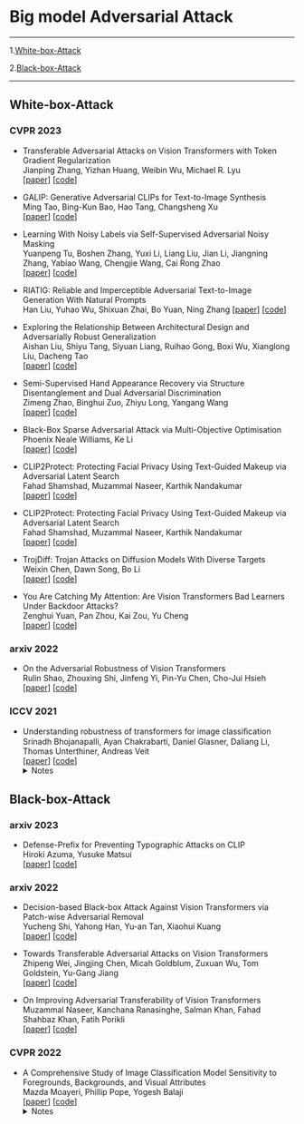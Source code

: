 

# Big model Adversarial Attack
----
1.[White-box-Attack](#jump1)   

2.[Black-box-Attack](#jump2)  

---
## <span id="jump1">White-box-Attack</span>


### CVPR 2023

+ Transferable Adversarial Attacks on Vision Transformers with Token Gradient Regularization  
Jianping Zhang, Yizhan Huang, Weibin Wu, Michael R. Lyu  
[[paper](https://arxiv.org/pdf/2303.15754.pdf)] [[code]()]  



+ GALIP: Generative Adversarial CLIPs for Text-to-Image Synthesis  
Ming Tao, Bing-Kun Bao, Hao Tang, Changsheng Xu  
[[paper](http://arxiv.org/abs/2301.12959)] [[code]()]  


+ Learning With Noisy Labels via Self-Supervised Adversarial Noisy Masking  
Yuanpeng Tu, Boshen Zhang, Yuxi Li, Liang Liu, Jian Li, Jiangning Zhang, Yabiao Wang, Chengjie Wang, Cai Rong Zhao  
[[paper](http://arxiv.org/abs/2302.06805)] [[code]()]  


+ RIATIG: Reliable and Imperceptible Adversarial Text-to-Image Generation With Natural Prompts  
Han Liu, Yuhao Wu, Shixuan Zhai, Bo Yuan, Ning Zhang
[[paper](https://openaccess.thecvf.com/content/CVPR2023/papers/Liu_RIATIG_Reliable_and_Imperceptible_Adversarial_Text-to-Image_Generation_With_Natural_Prompts_CVPR_2023_paper.pdf)] [[code]()]  



+ Exploring the Relationship Between Architectural Design and Adversarially Robust Generalization  
Aishan Liu, Shiyu Tang, Siyuan Liang, Ruihao Gong, Boxi Wu, Xianglong Liu, Dacheng Tao  
[[paper](https://openaccess.thecvf.com/content/CVPR2023/papers/Liu_Exploring_the_Relationship_Between_Architectural_Design_and_Adversarially_Robust_Generalization_CVPR_2023_paper.pdf)] [[code]()]  



+ Semi-Supervised Hand Appearance Recovery via Structure Disentanglement and Dual Adversarial Discrimination  
Zimeng Zhao, Binghui Zuo, Zhiyu Long, Yangang Wang  
[[paper](http://arxiv.org/abs/2303.06380)] [[code]()]  


+ Black-Box Sparse Adversarial Attack via Multi-Objective Optimisation  
Phoenix Neale Williams, Ke Li  
[[paper](https://openaccess.thecvf.com/content/CVPR2023/papers/Williams_Black-Box_Sparse_Adversarial_Attack_via_Multi-Objective_Optimisation_CVPR_2023_paper.pdf)] [[code]()]  



+ CLIP2Protect: Protecting Facial Privacy Using Text-Guided Makeup via Adversarial Latent Search  
Fahad Shamshad, Muzammal Naseer, Karthik Nandakumar  
[[paper](https://openaccess.thecvf.com/content/CVPR2023/papers/Shamshad_CLIP2Protect_Protecting_Facial_Privacy_Using_Text-Guided_Makeup_via_Adversarial_Latent_CVPR_2023_paper.pdf)] [[code]()]  


+ CLIP2Protect: Protecting Facial Privacy Using Text-Guided Makeup via Adversarial Latent Search  
Fahad Shamshad, Muzammal Naseer, Karthik Nandakumar  
[[paper](https://openaccess.thecvf.com/content/CVPR2023/papers/Shamshad_CLIP2Protect_Protecting_Facial_Privacy_Using_Text-Guided_Makeup_via_Adversarial_Latent_CVPR_2023_paper.pdf)] [[code]()]  


+ TrojDiff: Trojan Attacks on Diffusion Models With Diverse Targets  
Weixin Chen, Dawn Song, Bo Li  
[[paper](http://arxiv.org/abs/2303.05762)] [[code]()]  


+ You Are Catching My Attention: Are Vision Transformers Bad Learners Under Backdoor Attacks?  
Zenghui Yuan, Pan Zhou, Kai Zou, Yu Cheng  
[[paper](https://openaccess.thecvf.com/content/CVPR2023/papers/Yuan_You_Are_Catching_My_Attention_Are_Vision_Transformers_Bad_Learners_CVPR_2023_paper.pdf)] [[code]()]  


### arxiv 2022

+ On the Adversarial Robustness of Vision Transformers   
Rulin Shao, Zhouxing Shi, Jinfeng Yi, Pin-Yu Chen, Cho-Jui Hsieh  
[[paper](https://arxiv.org/abs/2103.15670)]  [[code](https://github.com/RulinShao/on-the-adversarial-robustness-of-visual-transformer)]  


### ICCV 2021

+ Understanding robustness of transformers for image classiﬁcation  
Srinadh Bhojanapalli, Ayan Chakrabarti, Daniel Glasner, Daliang Li, Thomas Unterthiner, Andreas Veit  
[[paper](https://arxiv.org/abs/2103.14586)] [[code]()]  
  <details>
    <summary>Notes</summary>
    test
    </details>





## <span id="jump2">Black-box-Attack</span>


### arxiv 2023

+ Defense-Prefix for Preventing Typographic Attacks on CLIP     
Hiroki Azuma, Yusuke Matsui    
[[paper](https://arxiv.org/pdf/2304.04512.pdf)]  [[code](https://github.com/RulinShao/on-the-adversarial-robustness-of-visual-transformer)]  





### arxiv 2022

+ Decision-based Black-box Attack Against Vision Transformers via Patch-wise Adversarial Removal  
Yucheng Shi, Yahong Han, Yu-an Tan, Xiaohui Kuang  
[[paper](https://arxiv.org/abs/2112.03492)] [[code](https://github.com/shiyuchengTJU/PAR/blob/main/par_main.py)]  


+ Towards Transferable Adversarial Attacks on Vision Transformers  
Zhipeng Wei, Jingjing Chen, Micah Goldblum, Zuxuan Wu, Tom Goldstein, Yu-Gang Jiang  
[[paper](https://arxiv.org/abs/2109.04176)] [[code](https://github.com/shiyuchengTJU/PAR/blob/main/par_main.py)]  


+ On Improving Adversarial Transferability of Vision Transformers  
Muzammal Naseer, Kanchana Ranasinghe, Salman Khan, Fahad Shahbaz Khan, Fatih Porikli  
[[paper](https://arxiv.org/abs/2106.04169)] [[code](https://t.ly/hBbW)]  


### CVPR 2022

+ A Comprehensive Study of Image Classification Model Sensitivity to Foregrounds, Backgrounds, and Visual Attributes  
Mazda Moayeri, Phillip Pope, Yogesh Balaji  
[[paper](https://openaccess.thecvf.com/content/CVPR2022/papers/Moayeri_A_Comprehensive_Study_of_Image_Classification_Model_Sensitivity_to_Foregrounds_CVPR_2022_paper.pdf)] [[code]()]  
  <details>
    <summary>Notes</summary>
    In our analysis, we consider diverse state-of-the-art architectures (ResNets, Transformers) and training procedures (CLIP, SimCLR, DeiT, Adversarial Training). We find that, somewhat surprisingly, in ResNets, adversarial training makes models more sensitive to the background compared to foreground than standard training. Similarly, contrastively-trained models also have lower relative foreground sensitivity in both transformers and ResNets. Lastly, we observe intriguing adaptive abilities of transformers to increase relative foreground sensitivity as corruption level increases. Using saliency methods, we automatically discover spurious features that drive the background sensitivity of models and assess alignment of saliency maps with foregrounds
    </details>


